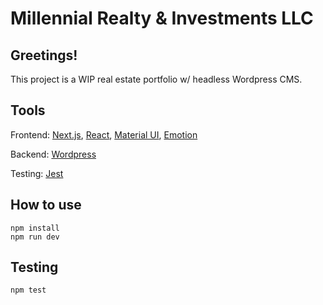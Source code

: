 # Millennial Realty &amp; Investments LLC

## Greetings!

This project is a WIP real estate portfolio w/ headless Wordpress CMS.

## Tools

Frontend: [Next.js](https://nextjs.org), [React](https://reactjs.org), [Material UI](https://mui.com), [Emotion](https://emotion.sh/docs/introduction)

Backend: [Wordpress](https://wordpress.org)

Testing: [Jest](https://jestjs.io)

## How to use

```
npm install
npm run dev
```

## Testing

```
npm test
```
